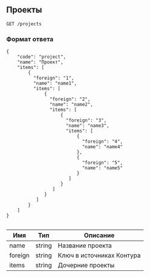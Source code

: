 ## Проекты
`GET /projects`

### Формат ответа
```
{
    "code": "project",
    "name": "Проект",
    "items": [
        {
          "foreign": "1",
          "name": "name1",
          "items": [
              {
                "foreign": "2",
                "name": "name2",
                "items": [
                    {
                      "foreign": "3",
                      "name": "name3",
                      "items": [
                          {
                            "foreign": "4",
                            "name": "name4"
                          },
                          {
                            "foreign": "5",
                            "name": "name5"
                          }
                       ]
                    }
                 ]
              }
           ]
        }
    ]
}
               
```
Имя | Тип | Описание
 --- | --- | ---
 name |  string | Название проекта
 foreign | string | Ключ в источниках Контура
 items | string | Дочерние проекты
